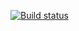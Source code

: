 [![Build status](https://ci.appveyor.com/api/projects/status/q18focy7wegqamja?svg=true)](https://ci.appveyor.com/project/Andrey09123/async-1)